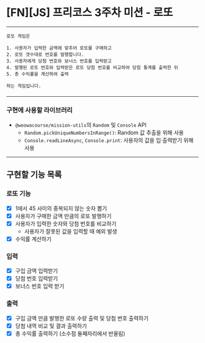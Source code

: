 # [FN][JS] 프리코스 3주차 미션 - 로또
***
```
로또 게임은

1. 사용자가 입력한 금액에 맞추어 로또를 구매하고
2. 로또 갯수대로 번호를 발행합니다.
3. 사용자에게 당첨 번호와 보너스 번호를 입력받고
4. 발행된 로또 번호와 입력받은 로또 당첨 번호를 비교하여 당첨 통계를 출력한 뒤
5. 총 수익률을 계산하여 출력

하는 게임입니다.
```
####
***
####
### 구현에 사용할 라이브러리
- `@woowacourse/mission-utils`의 `Random` 및 `Console` API
    - `Random.pickUniqueNumbersInRange()`: Random 값 추출을 위해 사용
    - `Console.readLineAsync`, `Console.print`: 사용자의 값을 입·출력받기 위해 사용
***
####
## 구현할 기능 목록
### 로또 기능
- [x] 1에서 45 사이의 중복되지 않는 숫자 뽑기
- [x] 사용자가 구매한 금액 만큼의 로또 발행하기
- [x] 사용자가 입력한 숫자와 당첨 번호를 비교하기
  - 사용자가 잘못된 값을 입력할 때 예외 발생
- [x] 수익률 계산하기
### 입력
- [x] 구입 금액 입력받기
- [x] 당첨 번호 입력받기
- [x] 보너스 번호 입력 받기
### 출력
- [x] 구입 금액 만큼 발행한 로또 수량 출력 및 당첨 번호 출력하기
- [x] 당첨 내역 비교 및 결과 출력하기
- [x] 총 수익률 출력하기 (소수점 둘째자리에서 반올림)
